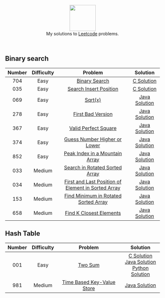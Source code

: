<p align="center">
  <a href="https://www.hackerrank.com">
     <img height=85 src="https://cdn-images-1.medium.com/max/1360/1*5qdPLs4x9TuabvQJwu7iuA.png">
  </a>
  <br> My solutions to <a href="https://leetcode.com"> Leetcode</a> problems.
  </a>  
</p>
<br>

## Binary search
| Number  | Difficulty | Problem | Solution |
|:-------:|:----------:|:-------:|:--------:|
| 704 | Easy | [Binary Search](https://leetcode.com/problems/binary-search/) | [C Solution](https://github.com/Dingchang/Leetcode/blob/master/Binary%20Search/704.%20Binary%20Search/C%20Solution.md) |
| 035 | Easy | [Search Insert Position](https://leetcode.com/problems/search-insert-position/) | [C Solution](https://github.com/Dingchang/Leetcode/blob/master/Binary%20Search/35.%20Search%20Insert%20Position/C%20Solution.md) |
| 069 | Easy | [Sqrt(x)](https://leetcode.com/problems/sqrtx/) | [Java Solution](https://github.com/Dingchang/Leetcode/blob/master/Binary%20Search/69.%20Sqrt(x)/Java%20Solution.md) |
| 278 | Easy | [First Bad Version](https://leetcode.com/problems/first-bad-version/) | [Java Solution](https://github.com/Dingchang/Leetcode/blob/master/Binary%20Search/278.%20First%20Bad%20Version/Java%20Solution.md) |
| 367 | Easy | [Valid Perfect Square](https://leetcode.com/problems/valid-perfect-square/) | [Java Solution](https://github.com/Dingchang/Leetcode/blob/master/Binary%20Search/367.%20Valid%20Perfect%20Square/Java%20Solution.md) |
| 374 | Easy | [Guess Number Higher or Lower](https://leetcode.com/problems/guess-number-higher-or-lower/) | [Java Solution](https://github.com/Dingchang/Leetcode/blob/master/Binary%20Search/374.%20Guess%20Number%20Higher%20or%20Lower/Java%20Solution.md) |
| 852 | Easy | [Peak Index in a Mountain Array](https://leetcode.com/problems/peak-index-in-a-mountain-array/) | [Java Solution](https://github.com/Dingchang/Leetcode/blob/master/Binary%20Search/852.%20Peak%20Index%20in%20a%20Mountain%20Array/Java%20Solution.md) |
| 033 | Medium | [Search in Rotated Sorted Array](https://leetcode.com/problems/search-in-rotated-sorted-array/) | [Java Solution](https://github.com/Dingchang/Leetcode/blob/master/Binary%20Search/33.%20Search%20in%20Rotated%20Sorted%20Array/Java%20Solution.md) |
| 034 | Medium | [First and Last Position of Element in Sorted Array](https://leetcode.com/problems/find-first-and-last-position-of-element-in-sorted-array/) | [Java Solution](https://github.com/Dingchang/Leetcode/blob/master/Binary%20Search/34.%20Find%20First%20and%20Last%20Position%20of%20Element%20in%20Sorted%20Array/Java%20Solution.md) |
| 153 | Medium | [Find Minimum in Rotated Sorted Array](https://leetcode.com/problems/find-minimum-in-rotated-sorted-array/) | [Java Solution](https://github.com/Dingchang/Leetcode/blob/master/Binary%20Search/153.%20Find%20Minimum%20in%20Rotated%20Sorted%20Array/Java%20Solution.md) |
| 658 | Medium | [Find K Closest Elements](https://leetcode.com/problems/find-k-closest-elements/) | [Java Solution](https://github.com/Dingchang/Leetcode/blob/master/Binary%20Search/658.%20Find%20K%20Closest%20Elements/Java%20Solution.md) |

## Hash Table
| Number  | Difficulty | Problem | Solution |
|:-------:|:----------:|:-------:|:--------:|
| 001 | Easy | [Two Sum](https://leetcode.com/problems/two-sum/) | [C Solution](https://github.com/Dingchang/Leetcode/blob/master/Hash%20Table/1.%20Two%20Sum/C%20Solution.md) <br> [Java Solution](https://github.com/Dingchang/Leetcode/blob/master/Hash%20Table/1.%20Two%20Sum/Java%20Solution.md) <br> [Python Solution](https://github.com/Dingchang/Leetcode/blob/master/Hash%20Table/1.%20Two%20Sum/Python%20Solution.md)|
| 981 | Medium | [Time Based Key-Value Store](https://leetcode.com/problems/time-based-key-value-store/) | [Java Solution](https://github.com/Dingchang/Leetcode/blob/master/Hash%20Table/981.%20Time%20Based%20Key-Value%20Store/Java%20Solution.md) |
